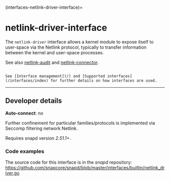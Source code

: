 (interfaces-netlink-driver-interface)=
# netlink-driver-interface

The `netlink-driver` interface allows a kernel module to expose itself to user-space via the Netlink protocol, typically to transfer information between the kernel and user-space processes.

See also [netlink-audit](/interfaces/netlink-audit-interface) and [netlink-connector](/interfaces/netlink-connector-interface).

```{tip}

See [Interface management](/) and [Supported interfaces](/interfaces/index) for further details on how interfaces are used.
```

---

<h2 id='heading--dev-details'>Developer details </h2>

**Auto-connect**: no

Further confinement for particular families/protocols is implemented via Seccomp filtering network Netlink.

Requires snapd version _2.51.1+_.

<h3 id='heading-code'>Code examples</h3>

The source code for this interface is in the *snapd* repository:
<https://github.com/snapcore/snapd/blob/master/interfaces/builtin/netlink_driver.go>

